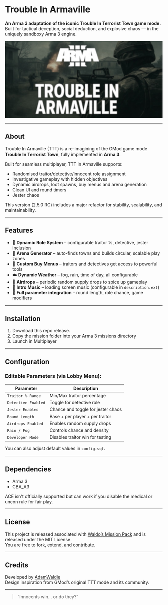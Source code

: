 # Trouble In Armaville

**An Arma 3 adaptation of the iconic Trouble In Terrorist Town game mode.**  
Built for tactical deception, social deduction, and explosive chaos — in the uniquely sandboxy Arma 3 engine.

<p align="center">
  <img src="https://github.com/AdamWaldie/TTTARMA3/blob/main/ui/TroubleInArmaville.jpg?raw=true" alt="Trouble In Armaville Logo" width="512">
</p>

---

## About

Trouble In Armaville (TTT) is a re-imagining of the GMod game mode **Trouble In Terrorist Town**, fully implemented in **Arma 3**.

Built for seamless multiplayer, TTT in Armaville supports:
- Randomised traitor/detective/innocent role assignment
- Investigative gameplay with hidden objectives
- Dynamic airdrops, loot spawns, buy menus and arena generation
- Clean UI and round timers
- Jester chaos

This version (2.5.0 RC) includes a major refactor for stability, scalability, and maintainability.

---

## Features

- 🔀 **Dynamic Role System** – configurable traitor %, detective, jester inclusion  
- 🌆 **Arena Generator** – auto-finds towns and builds circular, scalable play zones  
- 🎯 **Custom Buy Menus** – traitors and detectives get access to powerful tools  
- ☁️ **Dynamic Weather** – fog, rain, time of day, all configurable  
- 🚁 **Airdrops** – periodic random supply drops to spice up gameplay  
- 🎵 **Intro Music** – loading screen music (configurable in `description.ext`)  
- 🧠 **Full parameter integration** – round length, role chance, game modifiers

---

## Installation

1. Download this repo release.
2. Copy the mission folder into your Arma 3 missions directory
3. Launch in Multiplayer

---

## Configuration

### Editable Parameters (via Lobby Menu):

| Parameter                | Description                                 |
|--------------------------|---------------------------------------------|
| `Traitor % Range`        | Min/Max traitor percentage                  |
| `Detective Enabled`      | Toggle for detective role                   |
| `Jester Enabled`         | Chance and toggle for jester chaos          |
| `Round Length`           | Base + per player + per traitor             |
| `Airdrops Enabled`       | Enables random supply drops                 |
| `Rain / Fog`             | Controls chance and density                 |
| `Developer Mode`         | Disables traitor win for testing            |

You can also adjust default values in `config.sqf`.

---

## Dependencies

- Arma 3
- CBA_A3

ACE isn't officially supported but can work if you disable the medical or uncon rule for fair play.

---

## License

This project is released associated with [Waldo’s Mission Pack](https://github.com/AdamWaldie/WaldosMissionPack) and is released under the MIT License.  
You are free to fork, extend, and contribute.

---

## Credits

Developed by [AdamWaldie](https://github.com/AdamWaldie)  
Design inspiration from GMod’s original TTT mode and its community.

---

> “Innocents win... or do they?”  


